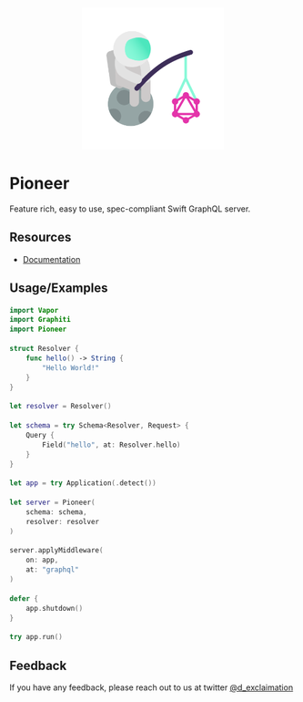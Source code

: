 <p align="center">
    <img src="./pioneer.png" width="250" />
</p>

<p align="center"> 
    <h1>Pioneer</h1>
</p>

Feature rich, easy to use, spec-compliant Swift GraphQL server.

## Resources

- [Documentation](https://github.com/d-exclaimation/pioneer/blob/main/Sources/Pioneer/Pioneer.swift)


## Usage/Examples

```swift
import Vapor
import Graphiti
import Pioneer

struct Resolver {
    func hello() -> String { 
        "Hello World!" 
    }
}

let resolver = Resolver()

let schema = try Schema<Resolver, Request> {
    Query {
        Field("hello", at: Resolver.hello)
    }
}

let app = try Application(.detect())

let server = Pioneer(
    schema: schema, 
    resolver: resolver
)

server.applyMiddleware(
    on: app, 
    at: "graphql"
)

defer { 
    app.shutdown() 
}

try app.run()
```



## Feedback

If you have any feedback, please reach out to us at twitter [@d_exclaimation](https://www.twitter.com/d_exclaimation)
